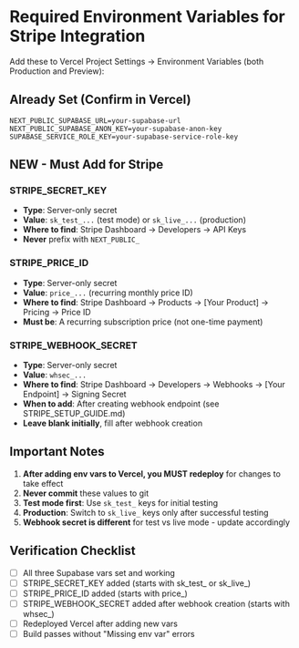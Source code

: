 # Required Environment Variables for Stripe Integration

Add these to Vercel Project Settings → Environment Variables (both Production and Preview):

## Already Set (Confirm in Vercel)
```
NEXT_PUBLIC_SUPABASE_URL=your-supabase-url
NEXT_PUBLIC_SUPABASE_ANON_KEY=your-supabase-anon-key
SUPABASE_SERVICE_ROLE_KEY=your-supabase-service-role-key
```

## NEW - Must Add for Stripe

### STRIPE_SECRET_KEY
- **Type**: Server-only secret
- **Value**: `sk_test_...` (test mode) or `sk_live_...` (production)
- **Where to find**: Stripe Dashboard → Developers → API Keys
- **Never** prefix with `NEXT_PUBLIC_`

### STRIPE_PRICE_ID
- **Type**: Server-only secret
- **Value**: `price_...` (recurring monthly price ID)
- **Where to find**: Stripe Dashboard → Products → [Your Product] → Pricing → Price ID
- **Must be**: A recurring subscription price (not one-time payment)

### STRIPE_WEBHOOK_SECRET
- **Type**: Server-only secret
- **Value**: `whsec_...`
- **Where to find**: Stripe Dashboard → Developers → Webhooks → [Your Endpoint] → Signing Secret
- **When to add**: After creating webhook endpoint (see STRIPE_SETUP_GUIDE.md)
- **Leave blank initially**, fill after webhook creation

## Important Notes

1. **After adding env vars to Vercel, you MUST redeploy** for changes to take effect
2. **Never commit** these values to git
3. **Test mode first**: Use `sk_test_` keys for initial testing
4. **Production**: Switch to `sk_live_` keys only after successful testing
5. **Webhook secret is different** for test vs live mode - update accordingly

## Verification Checklist

- [ ] All three Supabase vars set and working
- [ ] STRIPE_SECRET_KEY added (starts with sk_test_ or sk_live_)
- [ ] STRIPE_PRICE_ID added (starts with price_)
- [ ] STRIPE_WEBHOOK_SECRET added after webhook creation (starts with whsec_)
- [ ] Redeployed Vercel after adding new vars
- [ ] Build passes without "Missing env var" errors
